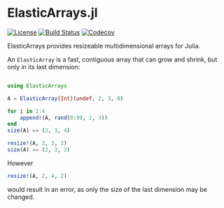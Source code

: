 # ElasticArrays.jl

[![License](http://img.shields.io/badge/license-MIT-brightgreen.svg?style=flat)](LICENSE.md)
[![Build Status](https://github.com/JuliaArrays/ElasticArrays.jl/workflows/CI/badge.svg?branch=main)](https://github.com/JuliaArrays/ElasticArrays.jl/actions?query=workflow%3ACI)
[![Codecov](https://codecov.io/gh/JuliaArrays/ElasticArrays.jl/branch/main/graph/badge.svg)](https://codecov.io/gh/JuliaArrays/ElasticArrays.jl)

ElasticArrays provides resizeable multidimensional arrays for Julia.

An `ElasticArray` is a fast, contiguous array that can grow and shrink, but
only in its last dimension:

```julia

using ElasticArrays

A = ElasticArray{Int}(undef, 2, 3, 0)

for i in 1:4
    append!(A, rand(0:99, 2, 3))
end
size(A) == (2, 3, 4)

resize!(A, 2, 3, 2)
size(A) == (2, 3, 2)
```

However

```julia
resize!(A, 2, 4, 2)
```

would result in an error, as only the size of the last dimension may be
changed.
